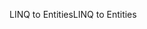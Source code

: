 <span data-ttu-id="ba1e7-101">LINQ to Entities</span><span class="sxs-lookup"><span data-stu-id="ba1e7-101">LINQ to Entities</span></span>